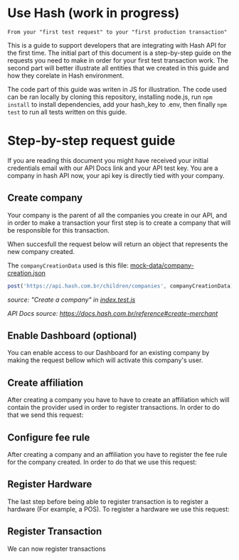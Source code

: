 # Use Hash (work in progress)

`From your "first test request" to your "first production transaction"`

This is a guide to support developers that are integrating with Hash API for the first time. The initial part of this document is a step-by-step guide on the requests you need to make in order for your first test transaction work. The second part will better illustrate all entities that we created in this guide and how they corelate in Hash environment.

The code part of this guide was writen in JS for illustration. The code used can be ran locally by cloning this repository, installing node.js, run `npm install` to install dependencies, add your hash_key to .env, then finally `npm test` to run all tests written on this guide.

# Step-by-step request guide 

If you are reading this document you might have received your initial credentials email with our API Docs link and your API test key. You are a company in hash API now, your api key is directly tied with your company. 

## Create company

Your company is the parent of all the companies you create in our API, and in order to make a transaction your first step is to create a company that will be responsible for this transaction.

When succesfull the request below will return an object that represents the new company created.

The `companyCreationData` used is this file: [mock-data/company-creation.json](./mock-data/company-creation.json)

```js
post('https://api.hash.com.br/children/companies', companyCreationData)
```
_source: "Create a company" in [index.test.js](./src/index.test.js)_

_API Docs source: https://docs.hash.com.br/reference#create-merchant_

## Enable Dashboard (optional)

You can enable access to our Dashboard for an existing company by making the request bellow which will activate this company's user.

## Create affiliation

After creating a company you have to have to create an affiliation which will contain the provider used in order to register transactions. In order to do that we send this request:

## Configure fee rule

After creating a company and an affiliation you have to register the fee rule for the company created. In order to do that we use this request:

## Register Hardware

The last step before being able to register transaction is to register a hardware (For example, a POS). To register a hardware we use this request:

## Register Transaction

We can now register transactions